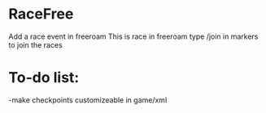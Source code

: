 # RaceFree
Add a race event in freeroam
This is race in freeroam
type /join in markers to join the races
# To-do list:
-make checkpoints customizeable in game/xml 
